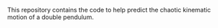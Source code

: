 This repository contains the code to help predict the chaotic kinematic motion of a double pendulum.
